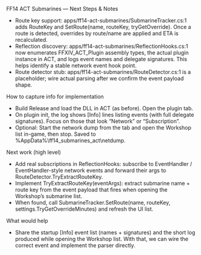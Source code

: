FF14 ACT Submarines — Next Steps & Notes

- Route key support: apps/ff14-act-submarines/SubmarineTracker.cs:1 adds RouteKey and SetRoute(name, routeKey, tryGetOverride). Once a route is detected, overrides by route/name are applied and ETA is recalculated.
- Reflection discovery: apps/ff14-act-submarines/ReflectionHooks.cs:1 now enumerates FFXIV_ACT_Plugin assembly types, the actual plugin instance in ACT, and logs event names and delegate signatures. This helps identify a stable network event hook point.
- Route detector stub: apps/ff14-act-submarines/RouteDetector.cs:1 is a placeholder; wire actual parsing after we confirm the event payload shape.

How to capture info for implementation
- Build Release and load the DLL in ACT (as before). Open the plugin tab.
- On plugin init, the log shows [Info] lines listing events (with full delegate signatures). Focus on those that look “Network” or “Subscription”.
- Optional: Start the network dump from the tab and open the Workshop list in-game, then stop. Saved to %AppData%\ff14_submarines_act\netdump.

Next work (high level)
- Add real subscriptions in ReflectionHooks: subscribe to EventHandler / EventHandler<T>-style network events and forward their args to RouteDetector.TryExtractRouteKey.
- Implement TryExtractRouteKey(eventArgs): extract submarine name + route key from the event payload that fires when opening the Workshop’s submarine list.
- When found, call SubmarineTracker.SetRoute(name, routeKey, settings.TryGetOverrideMinutes) and refresh the UI list.

What would help
- Share the startup [Info] event list (names + signatures) and the short log produced while opening the Workshop list. With that, we can wire the correct event and implement the parser directly.

